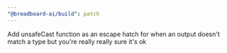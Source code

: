 ```yaml
---
"@breadboard-ai/build": patch
---
```


Add unsafeCast function as an escape hatch for when an output doesn't match a type but you're really really sure it's ok
